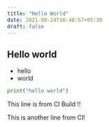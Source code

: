 ```yaml
---
title: "Hello World"
date: 2021-06-24T16:48:57+05:30
draft: false
---
```

## Hello world

* hello
* world
```py
print("hello world")
```

This line is from CI Build !!

This is another line from CI!